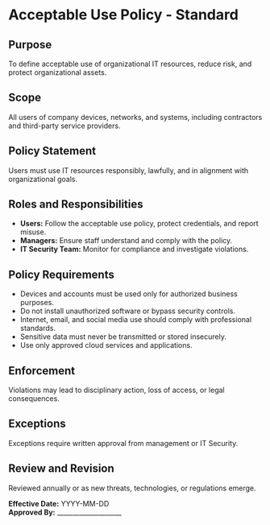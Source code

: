 # Acceptable Use Policy - Standard

## Purpose
To define acceptable use of organizational IT resources, reduce risk, and protect organizational assets.

## Scope
All users of company devices, networks, and systems, including contractors and third-party service providers.

## Policy Statement
Users must use IT resources responsibly, lawfully, and in alignment with organizational goals.

## Roles and Responsibilities
- **Users:** Follow the acceptable use policy, protect credentials, and report misuse.  
- **Managers:** Ensure staff understand and comply with the policy.  
- **IT Security Team:** Monitor for compliance and investigate violations.

## Policy Requirements
- Devices and accounts must be used only for authorized business purposes.  
- Do not install unauthorized software or bypass security controls.  
- Internet, email, and social media use should comply with professional standards.  
- Sensitive data must never be transmitted or stored insecurely.  
- Use only approved cloud services and applications.  

## Enforcement
Violations may lead to disciplinary action, loss of access, or legal consequences.

## Exceptions
Exceptions require written approval from management or IT Security.

## Review and Revision
Reviewed annually or as new threats, technologies, or regulations emerge.

**Effective Date:** YYYY-MM-DD  
**Approved By:** ____________________
